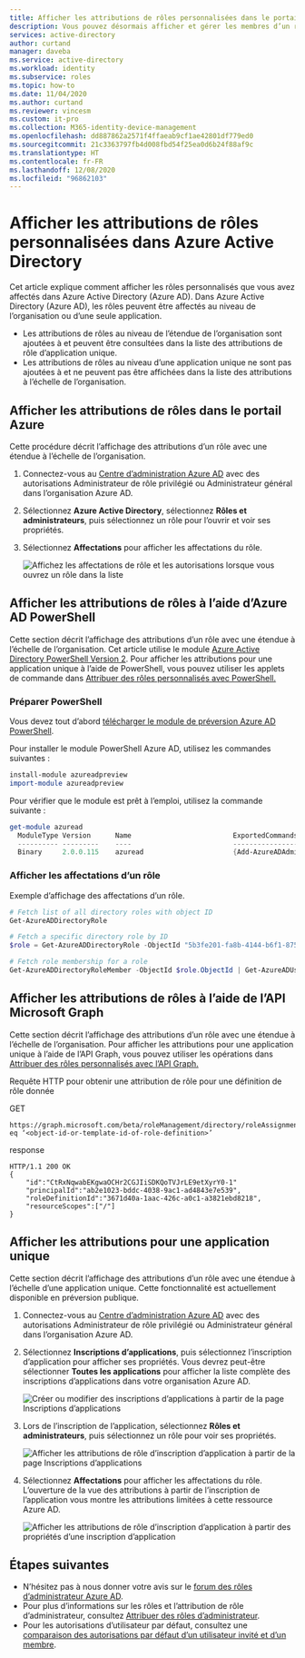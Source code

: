```yaml
---
title: Afficher les attributions de rôles personnalisées dans le portail Azure AD | Microsoft Docs
description: Vous pouvez désormais afficher et gérer les membres d’un rôle d’administrateur Azure AD dans le centre d’administration Azure AD.
services: active-directory
author: curtand
manager: daveba
ms.service: active-directory
ms.workload: identity
ms.subservice: roles
ms.topic: how-to
ms.date: 11/04/2020
ms.author: curtand
ms.reviewer: vincesm
ms.custom: it-pro
ms.collection: M365-identity-device-management
ms.openlocfilehash: dd887862a2571f4ffaeab9cf1ae42801df779ed0
ms.sourcegitcommit: 21c3363797fb4d008fbd54f25ea0d6b24f88af9c
ms.translationtype: HT
ms.contentlocale: fr-FR
ms.lasthandoff: 12/08/2020
ms.locfileid: "96862103"
---
```

# <a name="view-custom-role-assignments-in-azure-active-directory"></a>Afficher les attributions de rôles personnalisées dans Azure Active Directory

Cet article explique comment afficher les rôles personnalisés que vous avez affectés dans Azure Active Directory (Azure AD). Dans Azure Active Directory (Azure AD), les rôles peuvent être affectés au niveau de l’organisation ou d’une seule application.

- Les attributions de rôles au niveau de l’étendue de l’organisation sont ajoutées à et peuvent être consultées dans la liste des attributions de rôle d’application unique.
- Les attributions de rôles au niveau d’une application unique ne sont pas ajoutées à et ne peuvent pas être affichées dans la liste des attributions à l’échelle de l’organisation.

## <a name="view-role-assignments-in-the-azure-portal"></a>Afficher les attributions de rôles dans le portail Azure

Cette procédure décrit l’affichage des attributions d’un rôle avec une étendue à l’échelle de l’organisation.

1. Connectez-vous au [Centre d’administration Azure AD](https://aad.portal.azure.com) avec des autorisations Administrateur de rôle privilégié ou Administrateur général dans l’organisation Azure AD.
1. Sélectionnez **Azure Active Directory**, sélectionnez **Rôles et administrateurs**, puis sélectionnez un rôle pour l’ouvrir et voir ses propriétés.
1. Sélectionnez **Affectations** pour afficher les affectations du rôle.

    ![Affichez les affectations de rôle et les autorisations lorsque vous ouvrez un rôle dans la liste](./media/custom-view-assignments/role-assignments.png)

## <a name="view-role-assignments-using-azure-ad-powershell"></a>Afficher les attributions de rôles à l’aide d’Azure AD PowerShell

Cette section décrit l’affichage des attributions d’un rôle avec une étendue à l’échelle de l’organisation. Cet article utilise le module [Azure Active Directory PowerShell Version 2](/powershell/module/azuread/#directory_roles). Pour afficher les attributions pour une application unique à l’aide de PowerShell, vous pouvez utiliser les applets de commande dans [Attribuer des rôles personnalisés avec PowerShell.](./custom-assign-powershell.md)

### <a name="prepare-powershell"></a>Préparer PowerShell

Vous devez tout d’abord [télécharger le module de préversion Azure AD PowerShell](https://www.powershellgallery.com/packages/AzureAD/).

Pour installer le module PowerShell Azure AD, utilisez les commandes suivantes :

``` PowerShell
install-module azureadpreview
import-module azureadpreview
```

Pour vérifier que le module est prêt à l’emploi, utilisez la commande suivante :

``` PowerShell
get-module azuread
  ModuleType Version      Name                         ExportedCommands
  ---------- ---------    ----                         ----------------
  Binary     2.0.0.115    azuread                      {Add-AzureADAdministrati...}
```

### <a name="view-the-assignments-of-a-role"></a>Afficher les affectations d’un rôle

Exemple d’affichage des affectations d’un rôle.

``` PowerShell
# Fetch list of all directory roles with object ID
Get-AzureADDirectoryRole

# Fetch a specific directory role by ID
$role = Get-AzureADDirectoryRole -ObjectId "5b3fe201-fa8b-4144-b6f1-875829ff7543"

# Fetch role membership for a role
Get-AzureADDirectoryRoleMember -ObjectId $role.ObjectId | Get-AzureADUser
```

## <a name="view-role-assignments-using-microsoft-graph-api"></a>Afficher les attributions de rôles à l’aide de l’API Microsoft Graph

Cette section décrit l’affichage des attributions d’un rôle avec une étendue à l’échelle de l’organisation.  Pour afficher les attributions pour une application unique à l’aide de l’API Graph, vous pouvez utiliser les opérations dans [Attribuer des rôles personnalisés avec l’API Graph.](./custom-assign-graph.md)

Requête HTTP pour obtenir une attribution de rôle pour une définition de rôle donnée

GET

``` HTTP
https://graph.microsoft.com/beta/roleManagement/directory/roleAssignments&$filter=roleDefinitionId eq ‘<object-id-or-template-id-of-role-definition>’
```

response

``` HTTP
HTTP/1.1 200 OK
{
    "id":"CtRxNqwabEKgwaOCHr2CGJIiSDKQoTVJrLE9etXyrY0-1"
    "principalId":"ab2e1023-bddc-4038-9ac1-ad4843e7e539",
    "roleDefinitionId":"3671d40a-1aac-426c-a0c1-a3821ebd8218",
    "resourceScopes":["/"]
}
```

## <a name="view-assignments-of-single-application-scope"></a>Afficher les attributions pour une application unique

Cette section décrit l’affichage des attributions d’un rôle avec une étendue à l’échelle d’une application unique. Cette fonctionnalité est actuellement disponible en préversion publique.

1. Connectez-vous au [Centre d’administration Azure AD](https://aad.portal.azure.com) avec des autorisations Administrateur de rôle privilégié ou Administrateur général dans l’organisation Azure AD.
1. Sélectionnez **Inscriptions d’applications**, puis sélectionnez l’inscription d’application pour afficher ses propriétés. Vous devrez peut-être sélectionner **Toutes les applications** pour afficher la liste complète des inscriptions d’applications dans votre organisation Azure AD.

    ![Créer ou modifier des inscriptions d’applications à partir de la page Inscriptions d’applications](./media/custom-view-assignments/appreg-all-apps.png)

1. Lors de l’inscription de l’application, sélectionnez **Rôles et administrateurs**, puis sélectionnez un rôle pour voir ses propriétés.

    ![Afficher les attributions de rôle d’inscription d’application à partir de la page Inscriptions d’applications](./media/custom-view-assignments/appreg-assignments.png)

1. Sélectionnez **Affectations** pour afficher les affectations du rôle. L’ouverture de la vue des attributions à partir de l’inscription de l’application vous montre les attributions limitées à cette ressource Azure AD.

    ![Afficher les attributions de rôle d’inscription d’application à partir des propriétés d’une inscription d’application](./media/custom-view-assignments/appreg-assignments-2.png)

## <a name="next-steps"></a>Étapes suivantes

* N’hésitez pas à nous donner votre avis sur le [forum des rôles d’administrateur Azure AD](https://feedback.azure.com/forums/169401-azure-active-directory?category_id=166032).
* Pour plus d’informations sur les rôles et l’attribution de rôle d’administrateur, consultez [Attribuer des rôles d’administrateur](permissions-reference.md).
* Pour les autorisations d’utilisateur par défaut, consultez une [comparaison des autorisations par défaut d’un utilisateur invité et d’un membre](../fundamentals/users-default-permissions.md).
